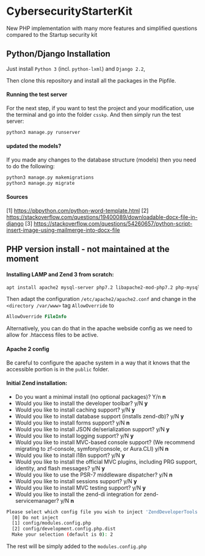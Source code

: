 # CybersecurityStarterKit
New PHP implementation with many more features and simplified questions compared to the Startup security kit

## Python/Django Installation

Just install `Python 3` (incl. `python-lxml`) and `Django 2.2`,

Then clone this repository and install all the packages in the Pipfile. 

#### Running the test server

For the next step, if you want to test the project and your modification, use the terminal and go into the folder `csskp`. And then simply run the test server:

```bash
python3 manage.py runserver
```

#### updated the models?
If you made any changes to the database structure (models) then you need to do the following:

```bash
python3 manage.py makemigrations
python3 manage.py migrate
```


#### Sources
[1] https://pbpython.com/python-word-template.html
[2] https://stackoverflow.com/questions/19400089/downloadable-docx-file-in-django
[3] https://stackoverflow.com/questions/54260657/python-script-insert-image-using-mailmerge-into-docx-file



## PHP version install - not maintained at the moment

#### Installing LAMP and Zend 3 from scratch:

```bash
apt install apache2 mysql-server php7.2 libapache2-mod-php7.2 php-mysql composer zendframework zend-framework zend-framework-bin
``` 

Then adapt the configuration `/etc/apache2/apache2.conf` and change in the `<directory /var/www>` tag `AllowOverride` to

```apache
AllowOverride FileInfo
```

Alternatively, you can do that in the apache webside config as we need to allow for .htaccess files to be active.

#### Apache 2 config

Be careful to configure the apache system in a way that it knows that the accessible portion is in the `public` folder.

#### Initial Zend installation:

* Do you want a minimal install (no optional packages)? Y/n **n**
* Would you like to install the developer toolbar? y/N **y**
* Would you like to install caching support? y/N **y**
* Would you like to install database support (installs zend-db)? y/N **y**
* Would you like to install forms support? y/N **n**
* Would you like to install JSON de/serialization support? y/N **y**
* Would you like to install logging support? y/N **y**
* Would you like to install MVC-based console support? (We recommend migrating to zf-console, symfony/console, or Aura.CLI) y/N **n**
* Would you like to install i18n support? y/N **y**
* Would you like to install the official MVC plugins, including PRG support, identity, and flash messages? y/N **y**
* Would you like to use the PSR-7 middleware dispatcher? y/N **n**
* Would you like to install sessions support? y/N **y**
* Would you like to install MVC testing support? y/N **y**
* Would you like to install the zend-di integration for zend-servicemanager? y/N **n**

```bash
Please select which config file you wish to inject 'ZendDeveloperTools' into:
  [0] Do not inject
  [1] config/modules.config.php
  [2] config/development.config.php.dist
  Make your selection (default is 0): 2
```

The rest will be simply added to the `modules.config.php`
